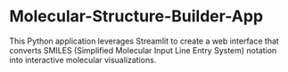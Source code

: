 # Molecular-Structure-Builder-App
This Python application leverages Streamlit to create a web interface that converts SMILES (Simplified Molecular Input Line Entry System) notation into interactive molecular visualizations.
